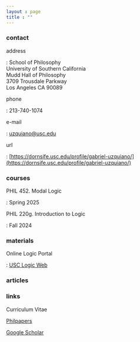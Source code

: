 ```yaml
---
layout : page
title : ""
---
```


### contact

address

:	School of Philosophy<br/>University of Southern California<br/>Mudd Hall of Philosophy<br/>3709 Trousdale Parkway<br/>Los Angeles CA 90089

phone

:	 213-740-1074

e-mail

: 	uzquiano@usc.edu

url

: 	[https://dornsife.usc.edu/profile/gabriel-uzquiano/](https://dornsife.usc.edu/profile/gabriel-uzquiano/)

### courses

PHIL 452. Modal Logic

:	Spring 2025

PHIL 220g. Introduction to Logic

:	Fall 2024



### materials

Online Logic Portal

:	[USC Logic Web](https://dornsife.usc.edu/usclogicweb/)



### articles



### links

Curriculum Vitae

[Philpapers](https://philpeople.org/profiles/gabriel-uzquiano)

[Google Scholar](https://scholar.google.com/citations?user=GxskpHAAAAAJ&hl=en)
